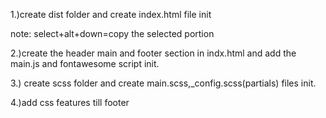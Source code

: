 1.)create  dist folder and create index.html file init

note:
select+alt+down=copy the selected portion 

2.)create the header main and footer section in indx.html and add the main.js and fontawesome script init.

3.) create scss folder and create main.scss,_config.scss(partials) files init.

4.)add css features till footer